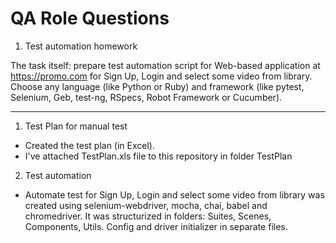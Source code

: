 # QA Role Questions
1) Test automation homework

The task itself: prepare test automation script for Web-based application at https://promo.com for Sign Up, Login and select some video from library.
Choose any language (like Python or Ruby) and framework (like pytest, Selenium, Geb, test-ng, RSpecs, Robot Framework or Cucumber). 

--------------------------------------------------------------------------------------------------------------------------------------------------------

1) Test Plan for manual test
- Created the test plan (in Excel).
- I've attached TestPlan.xls file to this repository in folder TestPlan

2) Test automation
- Automate test for Sign Up, Login and select some video from library was created using selenium-webdriver, mocha, chai, babel and chromedriver. It was structurized in folders:
Suites, Scenes, Components, Utils. Config and driver initializer in separate files.
